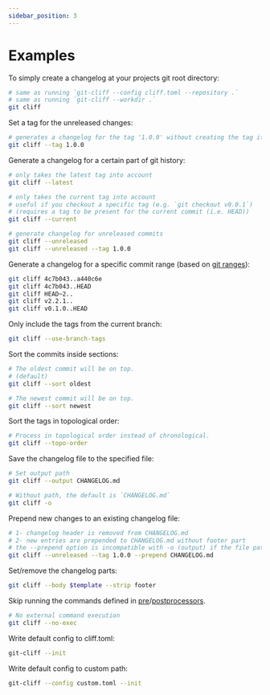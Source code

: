 ```yaml
---
sidebar_position: 3
---
```


# Examples

To simply create a changelog at your projects git root directory:

```bash
# same as running `git-cliff --config cliff.toml --repository .`
# same as running `git-cliff --workdir .`
git cliff
```

Set a tag for the unreleased changes:

```bash
# generates a changelog for the tag '1.0.0' without creating the tag itself
git cliff --tag 1.0.0
```

Generate a changelog for a certain part of git history:

```bash
# only takes the latest tag into account
git cliff --latest

# only takes the current tag into account
# useful if you checkout a specific tag (e.g. `git checkout v0.0.1`)
# (requires a tag to be present for the current commit (i.e. HEAD))
git cliff --current

# generate changelog for unreleased commits
git cliff --unreleased
git cliff --unreleased --tag 1.0.0
```

Generate a changelog for a specific commit range (based on [git ranges](https://git-scm.com/docs/git-range-diff)):

```bash
git cliff 4c7b043..a440c6e
git cliff 4c7b043..HEAD
git cliff HEAD~2..
git cliff v2.2.1..
git cliff v0.1.0..HEAD
```

Only include the tags from the current branch:

```bash
git cliff --use-branch-tags
```

Sort the commits inside sections:

```bash
# The oldest commit will be on top.
# (default)
git cliff --sort oldest

# The newest commit will be on top.
git cliff --sort newest
```

Sort the tags in topological order:

```bash
# Process in topological order instead of chronological.
git cliff --topo-order
```

Save the changelog file to the specified file:

```bash
# Set output path
git cliff --output CHANGELOG.md

# Without path, the default is `CHANGELOG.md`
git cliff -o
```

Prepend new changes to an existing changelog file:

```bash
# 1- changelog header is removed from CHANGELOG.md
# 2- new entries are prepended to CHANGELOG.md without footer part
# the --prepend option is incompatible with -o (output) if the file paths are equal
git cliff --unreleased --tag 1.0.0 --prepend CHANGELOG.md
```

Set/remove the changelog parts:

```bash
git cliff --body $template --strip footer
```

Skip running the commands defined in [pre](/docs/configuration/git#commit_preprocessors)/[postprocessors](/docs/configuration/changelog#postprocessors).

```bash
# No external command execution
git cliff --no-exec
```

Write default config to cliff.toml:

```bash
git-cliff --init
```

Write default config to custom path:

```bash
git-cliff --config custom.toml --init
```
